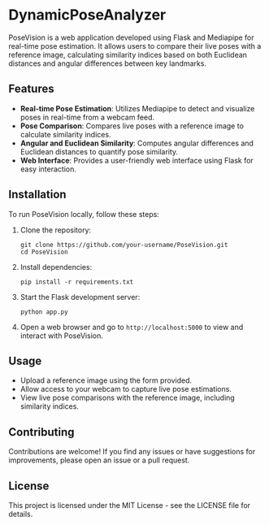 

# DynamicPoseAnalyzer

PoseVision is a web application developed using Flask and Mediapipe for real-time pose estimation. It allows users to compare their live poses with a reference image, calculating similarity indices based on both Euclidean distances and angular differences between key landmarks.

## Features

- **Real-time Pose Estimation**: Utilizes Mediapipe to detect and visualize poses in real-time from a webcam feed.
- **Pose Comparison**: Compares live poses with a reference image to calculate similarity indices.
- **Angular and Euclidean Similarity**: Computes angular differences and Euclidean distances to quantify pose similarity.
- **Web Interface**: Provides a user-friendly web interface using Flask for easy interaction.

## Installation

To run PoseVision locally, follow these steps:

1. Clone the repository:

   ```
   git clone https://github.com/your-username/PoseVision.git
   cd PoseVision
   ```

2. Install dependencies:

   ```
   pip install -r requirements.txt
   ```

3. Start the Flask development server:

   ```
   python app.py
   ```

4. Open a web browser and go to `http://localhost:5000` to view and interact with PoseVision.

## Usage

- Upload a reference image using the form provided.
- Allow access to your webcam to capture live pose estimations.
- View live pose comparisons with the reference image, including similarity indices.

## Contributing

Contributions are welcome! If you find any issues or have suggestions for improvements, please open an issue or a pull request.

## License

This project is licensed under the MIT License - see the LICENSE file for details.


